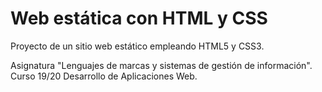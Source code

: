 # Web estática con HTML y CSS
Proyecto de un sitio web estático empleando HTML5 y CSS3.  

Asignatura "Lenguajes de marcas y sistemas de gestión de información".  
Curso 19/20 Desarrollo de Aplicaciones Web.